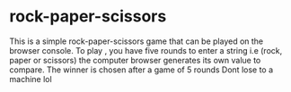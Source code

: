 # rock-paper-scissors
This is a simple rock-paper-scissors game that can be played on the browser console. 
To play , you have five rounds to enter a string i.e (rock, paper or scissors) the computer browser generates its own value
to compare. The winner is chosen after a game of 5 rounds 
Dont lose to a machine lol
